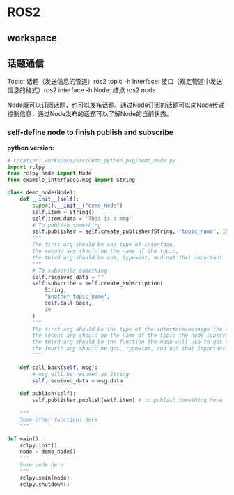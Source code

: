 # ROS2
## workspace


## 话题通信
Topic: 话题（发送信息的管道）ros2 topic -h
Interface: 接口（规定管道中发送信息的格式）ros2 interface -h
Node: 结点 ros2 node 

Node既可以订阅话题，也可以发布话题。通过Node订阅的话题可以向Node传递控制信息，通过Node发布的话题可以了解Node的当前状态。

### self-define node to finish publish and subscribe
**python version:**
```python
# Location: workspace/src/demo_python_pkg/demo_node.py
import rclpy
from rclpy.node import Node
from example_interfaces.msg import String

class demo_node(Node):
    def __init__(self):
        super().__init__("demo_node")
        self.item = String()
        self.item.data = 'This is a msg'
        # To publish something
        self.publisher = self.create_publisher(String, 'topic_name', 10)
        """
        The first arg should be the type of interface,
        the second arg should be the name of the topic,
        the third arg should be qos, type=int, and not that important.
        """
        # To subscribe something
        self.received_data = ""
        self.subscribe = self.create_subscription(
            String,
            'another_topic_name', 
            self.call_back, 
            10
        )
        """
        The first arg should be the type of the interface/message the node will receive,
        the second arg should be the name of the topic the node subscribed,
        the third arg should be the function the node will use to get the message,
        the fourth arg should be qos, type=int, and not that important.
        """

    def call_back(self, msg):
        # msg will be resumed as String
        self.received_data = msg.data        
    
    def publish(self):
        self.publisher.publish(self.item) # to publish something here
    
    """
    Some Other functions here
    """

def main():
    rclpy.init()
    node = demo_node()
    """
    Some code here
    """
    rclpy.spin(node)
    rclpy.shutdown()

```
